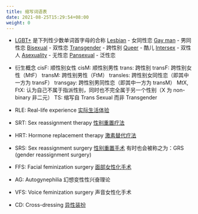 ```yaml
---
title: 缩写词语表
date: 2021-08-25T15:29:54+08:00
weight: 0
---
```


- [LGBT+](https://en.wikipedia.org/wiki/LGBT) 是下列性少数单词首字母的合称
  [Lesbian](https://en.wikipedia.org/wiki/Lesbian) - 女同性恋
  [Gay man](https://en.wikipedia.org/wiki/Gay_man) - 男同性恋
  [Bisexual](https://en.wikipedia.org/wiki/Bisexuality) - 双性恋
  [Transgender](https://en.wikipedia.org/wiki/Transgender) - 跨性别
  [Queer](https://en.wikipedia.org/wiki/Queer) - 酷儿
  [Intersex](https://en.wikipedia.org/wiki/Intersex) - 双性人
  [Asexuality](https://en.wikipedia.org/wiki/Asexuality) - 无性恋
  [Pansexual](https://en.wikipedia.org/wiki/Pansexuality) - 泛性恋

- 衍生概念
  cisF: 顺性别女性
  cisM: 顺性别男性
  trans: 跨性别
  transF: 跨性别女性（MtF）
  transM: 跨性别男性（FtM）
  transles: 跨性别女同性恋（即其中一方为 transF）
  transgay: 跨性别男同性恋（即其中一方为 transM）
  MtX, FtX: 认为自己不属于指派性别，同时也不完全属于另一个性别（X 为 non-binary 非二元）
  TS: 缩写自 Trans Sexual 而非 Transgender

- RLE: Real-life experience
  [实际生活体验](https://zh.wikipedia.org/zh-cn/实际生活体验)

- SRT: Sex reassignment therapy
  [性别重置疗法](https://zh.wikipedia.org/zh-cn/性别重置疗法)

- HRT: Hormone replacement therapy
  [激素替代疗法](https://zh.wikipedia.org/zh-cn/激素替代疗法)

- SRS: Sex reassignment surgery
  [性别重置手术](https://zh.wikipedia.org/zh-cn/性别重置手术)
  有时也会被称之为：GRS (gender reassignment surgery)

- FFS: Facial feminization surgery
  [面部女性化手术](https://zh.wikipedia.org/zh-cn/性别重置疗法#其他療法)

- AG: Autogynephilia
  幻想变性性兴奋理论

- VFS: Voice feminization surgery
  声音女性化手术

- CD: Cross-dressing
  [异性装扮](https://zh.wikipedia.org/zh-cn/异性装扮)

